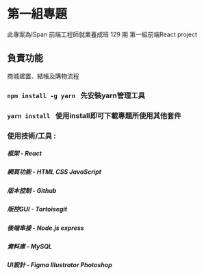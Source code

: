 # 第一組專題
此專案為ISpan 前端工程師就業養成班 129 期 第一組前端React project

## 負責功能

商城建置、結帳及購物流程

### `npm install -g yarn ` 先安裝yarn管理工具
### `yarn install ` 使用install即可下載專題所使用其他套件

### 使用技術/工具 :
##### 框架 - React
##### 網頁功能 - HTML CSS JavaScript
##### 版本控制 - Github 
##### 版控GUI - Tortoisegit
##### 後端串接 - Node.js express 
##### 資料庫 - MySQL
##### UI設計 - Figma Illustrator Photoshop
